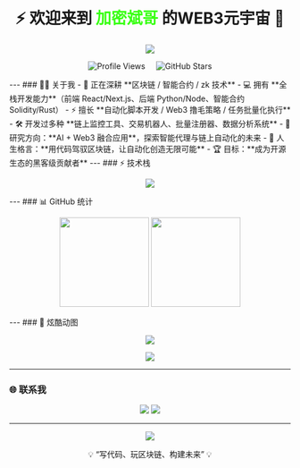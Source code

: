 <!-- 个人名片风格标题 -->
<h1 align="center">⚡ 欢迎来到 <span style="color:#39FF14">加密斌哥</span> 的WEB3元宇宙 🚀</h1>

<p align="center">
  <img src="https://readme-typing-svg.herokuapp.com?font=Fira+Code&size=28&pause=2000&color=00FFCB&background=0F0F0F&center=true&vCenter=true&width=650&lines=全栈开发者+%7C+Web3+极客;开源践行者+%7C+自动化狂热者;热爱代码+%7C+探索未来科技" />
</p>

<p align="center">
  <img src="https://komarev.com/ghpvc/?username=BingoCrypto&color=brightgreen" alt="Profile Views" /> 
  &nbsp;&nbsp;&nbsp;
  <img src="https://img.shields.io/github/stars/BingoCrypto?label=GitHub%20Stars&style=social" alt="GitHub Stars" />
</p>
---
### 🧑‍🚀 关于我
- 🔭 正在深耕 **区块链 / 智能合约 / zk 技术**  
- 💻 拥有 **全栈开发能力**（前端 React/Next.js、后端 Python/Node、智能合约 Solidity/Rust）  
- ⚡ 擅长 **自动化脚本开发 / Web3 撸毛策略 / 任务批量化执行**  
- 🛠️ 开发过多种 **链上监控工具、交易机器人、批量注册器、数据分析系统**  
- 🌱 研究方向：**AI + Web3 融合应用**，探索智能代理与链上自动化的未来  
- 🎯 人生格言：**用代码驾驭区块链，让自动化创造无限可能**  
- 🏆 目标：**成为开源生态的黑客级贡献者**  
---
### ⚡ 技术栈
<p align="center">
  <img src="https://skillicons.dev/icons?i=solidity,rust,js,ts,python,react,nextjs,tailwind,php,mysql,docker,linux,git,github,aws" />
</p>
---
### 📊 GitHub 统计
<p align="center">
  <img src="https://github-readme-stats.vercel.app/api?username=YourGitHubName&show_icons=true&theme=tokyonight&hide_border=true" height="160" />
  <img src="https://github-readme-streak-stats.herokuapp.com/?user=YourGitHubName&theme=tokyonight&hide_border=true" height="160" />
</p>
---
### 🎨 炫酷动图
<p align="center">
  <img src="https://github-profile-trophy.vercel.app/?username=YourGitHubName&theme=matrix&no-frame=true&row=1&column=6" />
</p>

<p align="center">
  <img src="https://github-readme-activity-graph.vercel.app/graph?username=YourGitHubName&theme=matrix" />
</p>

---
### 🌐 联系我
<p align="center">
  <a href="https://twitter.com/zoubinwowj"><img src="https://img.shields.io/badge/推特-1DA1F2.svg?logo=twitter&logoColor=white" /></a>
  <a href="https://t.me/zoubinwowj"><img src="https://img.shields.io/badge/电报-26A5E4.svg?logo=telegram&logoColor=white" /></a> 
</p>

---

<p align="center">
  <img src="https://raw.githubusercontent.com/YourGitHubName/YourGitHubName/output/github-contribution-grid-snake.svg" />
</p>

<p align="center">💡 “写代码、玩区块链、构建未来” 💡</p>
